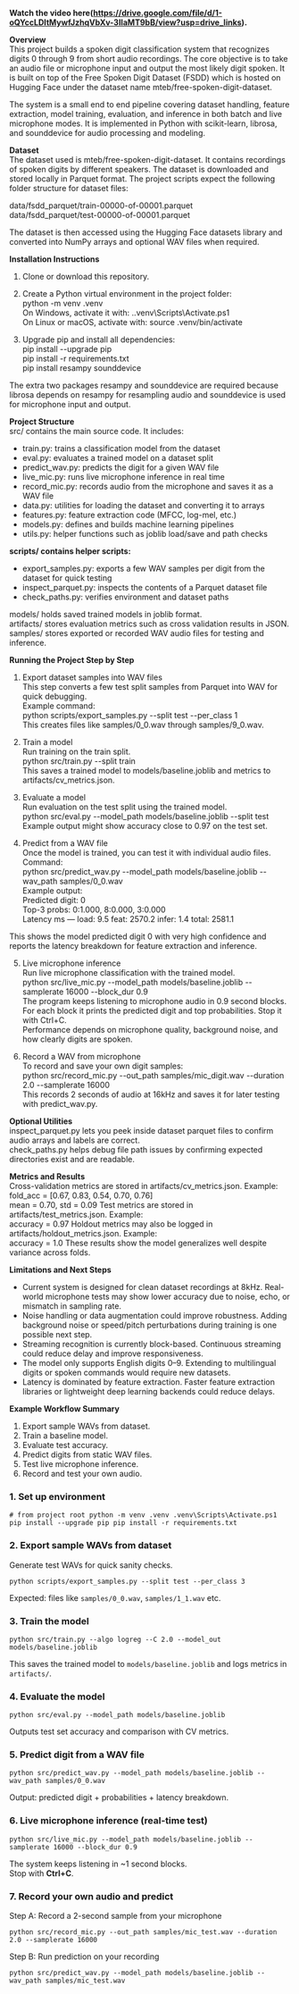 **Watch the video here(https://drive.google.com/file/d/1-oQYccLDItMywfJzhqVbXv-3IIaMT9bB/view?usp=drive_links).**



**Overview**  
This project builds a spoken digit classification system that recognizes digits 0 through 9 from short audio recordings. The core objective is to take an audio file or microphone input and output the most likely digit spoken. It is built on top of the Free Spoken Digit Dataset (FSDD) which is hosted on Hugging Face under the dataset name mteb/free-spoken-digit-dataset.

The system is a small end to end pipeline covering dataset handling, feature extraction, model training, evaluation, and inference in both batch and live microphone modes. It is implemented in Python with scikit-learn, librosa, and sounddevice for audio processing and modeling.

**Dataset**  
The dataset used is mteb/free-spoken-digit-dataset. It contains recordings of spoken digits by different speakers. The dataset is downloaded and stored locally in Parquet format. The project scripts expect the following folder structure for dataset files:

data/fsdd_parquet/train-00000-of-00001.parquet  
data/fsdd_parquet/test-00000-of-00001.parquet

The dataset is then accessed using the Hugging Face datasets library and converted into NumPy arrays and optional WAV files when required.

**Installation Instructions**
1. Clone or download this repository.
    
2. Create a Python virtual environment in the project folder:  
    python -m venv .venv  
    On Windows, activate it with: ..venv\Scripts\Activate.ps1  
    On Linux or macOS, activate with: source .venv/bin/activate

3. Upgrade pip and install all dependencies:  
    pip install --upgrade pip  
    pip install -r requirements.txt  
    pip install resampy sounddevice
    

The extra two packages resampy and sounddevice are required because librosa depends on resampy for resampling audio and sounddevice is used for microphone input and output.

**Project Structure**  
src/ contains the main source code. It includes:

- train.py: trains a classification model from the dataset
- eval.py: evaluates a trained model on a dataset split
- predict_wav.py: predicts the digit for a given WAV file
- live_mic.py: runs live microphone inference in real time
- record_mic.py: records audio from the microphone and saves it as a WAV file
- data.py: utilities for loading the dataset and converting it to arrays
- features.py: feature extraction code (MFCC, log-mel, etc.)
- models.py: defines and builds machine learning pipelines
- utils.py: helper functions such as joblib load/save and path checks

**scripts/ contains helper scripts:**
- export_samples.py: exports a few WAV samples per digit from the dataset for quick testing
- inspect_parquet.py: inspects the contents of a Parquet dataset file
- check_paths.py: verifies environment and dataset paths

models/ holds saved trained models in joblib format.  
artifacts/ stores evaluation metrics such as cross validation results in JSON.  
samples/ stores exported or recorded WAV audio files for testing and inference.

**Running the Project Step by Step**

1. Export dataset samples into WAV files  
    This step converts a few test split samples from Parquet into WAV for quick debugging.  
    Example command:  
    python scripts/export_samples.py --split test --per_class 1  
    This creates files like samples/0_0.wav through samples/9_0.wav.
    
2. Train a model  
    Run training on the train split.  
    python src/train.py --split train  
    This saves a trained model to models/baseline.joblib and metrics to artifacts/cv_metrics.json.
    
3. Evaluate a model  
    Run evaluation on the test split using the trained model.  
    python src/eval.py --model_path models/baseline.joblib --split test  
    Example output might show accuracy close to 0.97 on the test set.

4. Predict from a WAV file  
    Once the model is trained, you can test it with individual audio files.  
    Command:  
    python src/predict_wav.py --model_path models/baseline.joblib --wav_path samples/0_0.wav  
    Example output:  
    Predicted digit: 0  
    Top-3 probs: 0:1.000, 8:0.000, 3:0.000  
    Latency ms — load: 9.5 feat: 2570.2 infer: 1.4 total: 2581.1

This shows the model predicted digit 0 with very high confidence and reports the latency breakdown for feature extraction and inference.


5. Live microphone inference  
    Run live microphone classification with the trained model.  
    python src/live_mic.py --model_path models/baseline.joblib --samplerate 16000 --block_dur 0.9  
    The program keeps listening to microphone audio in 0.9 second blocks. For each block it prints the predicted digit and top probabilities. Stop it with Ctrl+C.  
    Performance depends on microphone quality, background noise, and how clearly digits are spoken.
    
6. Record a WAV from microphone  
    To record and save your own digit samples:  
    python src/record_mic.py --out_path samples/mic_digit.wav --duration 2.0 --samplerate 16000  
    This records 2 seconds of audio at 16kHz and saves it for later testing with predict_wav.py.


**Optional Utilities**  
inspect_parquet.py lets you peek inside dataset parquet files to confirm audio arrays and labels are correct.  
check_paths.py helps debug file path issues by confirming expected directories exist and are readable.

**Metrics and Results**  
Cross-validation metrics are stored in artifacts/cv_metrics.json. Example:  
fold_acc = [0.67, 0.83, 0.54, 0.70, 0.76]  
mean = 0.70, std = 0.09
Test metrics are stored in artifacts/test_metrics.json. Example:  
accuracy = 0.97
Holdout metrics may also be logged in artifacts/holdout_metrics.json. Example:  
accuracy = 1.0
These results show the model generalizes well despite variance across folds.

**Limitations and Next Steps**

- Current system is designed for clean dataset recordings at 8kHz. Real-world microphone tests may show lower accuracy due to noise, echo, or mismatch in sampling rate.
- Noise handling or data augmentation could improve robustness. Adding background noise or speed/pitch perturbations during training is one possible next step.
- Streaming recognition is currently block-based. Continuous streaming could reduce delay and improve responsiveness.
- The model only supports English digits 0–9. Extending to multilingual digits or spoken commands would require new datasets.
- Latency is dominated by feature extraction. Faster feature extraction libraries or lightweight deep learning backends could reduce delays.

**Example Workflow Summary**

1. Export sample WAVs from dataset.
2. Train a baseline model.
3. Evaluate test accuracy.
4. Predict digits from static WAV files.
5. Test live microphone inference.
6. Record and test your own audio.

### 1. Set up environment

`# from project root python -m venv .venv .venv\Scripts\Activate.ps1  pip install --upgrade pip pip install -r requirements.txt`

### 2. Export sample WAVs from dataset

Generate test WAVs for quick sanity checks.

`python scripts/export_samples.py --split test --per_class 3`

Expected: files like `samples/0_0.wav`, `samples/1_1.wav` etc.

### 3. Train the model

`python src/train.py --algo logreg --C 2.0 --model_out models/baseline.joblib`

This saves the trained model to `models/baseline.joblib` and logs metrics in `artifacts/`.

### 4. Evaluate the model

`python src/eval.py --model_path models/baseline.joblib`

Outputs test set accuracy and comparison with CV metrics.

### 5. Predict digit from a WAV file

`python src/predict_wav.py --model_path models/baseline.joblib --wav_path samples/0_0.wav`

Output: predicted digit + probabilities + latency breakdown.

### 6. Live microphone inference (real-time test)

`python src/live_mic.py --model_path models/baseline.joblib --samplerate 16000 --block_dur 0.9`

The system keeps listening in ~1 second blocks.  
Stop with **Ctrl+C**.

### 7. Record your own audio and predict

Step A: Record a 2-second sample from your microphone

`python src/record_mic.py --out_path samples/mic_test.wav --duration 2.0 --samplerate 16000`

Step B: Run prediction on your recording

`python src/predict_wav.py --model_path models/baseline.joblib --wav_path samples/mic_test.wav`
